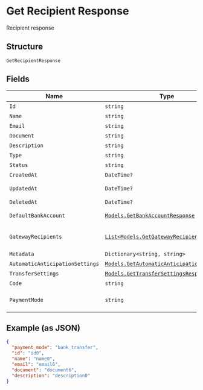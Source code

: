 
# Get Recipient Response

Recipient response

## Structure

`GetRecipientResponse`

## Fields

| Name | Type | Tags | Description |
|  --- | --- | --- | --- |
| `Id` | `string` | Optional | Id |
| `Name` | `string` | Optional | Name |
| `Email` | `string` | Optional | Email |
| `Document` | `string` | Optional | Document |
| `Description` | `string` | Optional | Description |
| `Type` | `string` | Optional | Type |
| `Status` | `string` | Optional | Status |
| `CreatedAt` | `DateTime?` | Optional | Creation date |
| `UpdatedAt` | `DateTime?` | Optional | Last update date |
| `DeletedAt` | `DateTime?` | Optional | Deletion date |
| `DefaultBankAccount` | [`Models.GetBankAccountResponse`](../../doc/models/get-bank-account-response.md) | Optional | Default bank account |
| `GatewayRecipients` | [`List<Models.GetGatewayRecipientResponse>`](../../doc/models/get-gateway-recipient-response.md) | Optional | Info about the recipient on the gateway |
| `Metadata` | `Dictionary<string, string>` | Optional | Metadata |
| `AutomaticAnticipationSettings` | [`Models.GetAutomaticAnticipationResponse`](../../doc/models/get-automatic-anticipation-response.md) | Optional | - |
| `TransferSettings` | [`Models.GetTransferSettingsResponse`](../../doc/models/get-transfer-settings-response.md) | Optional | - |
| `Code` | `string` | Optional | Recipient code |
| `PaymentMode` | `string` | Optional | Payment mode<br>**Default**: `"bank_transfer"` |

## Example (as JSON)

```json
{
  "payment_mode": "bank_transfer",
  "id": "id0",
  "name": "name0",
  "email": "email6",
  "document": "document6",
  "description": "description0"
}
```

